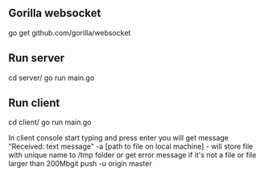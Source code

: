 ## Gorilla websocket

go get github.com/gorilla/websocket

## Run server
cd server/
go run main.go

## Run client
cd client/
go run main.go

In client console start typing and press enter you will get message "Received: text message"
-a [path to file on local machine] - will store file with unique name to /tmp folder or get error message
if it's not a file or file larger than 200Mbgit push -u origin master
